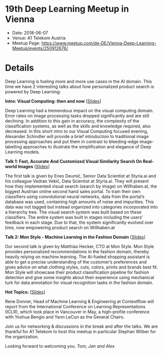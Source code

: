 # 19th Deep Learning Meetup in Vienna

* Date: 2018-06-07
* Venue: A1 Telekom Austria
* Meetup Page: https://www.meetup.com/de-DE/Vienna-Deep-Learning-Meetup/events/250912676/


# Details

Deep Learning is fueling more and more use cases in the AI domain. This time we have 2 interesting talks about how personalized product search is powered by Deep Learning:

**Intro: Visual Computing: then and now** [[Slides](slides/2_Computer_Vision_then_and_now.pdf)]

Deep Learning had a tremendous impact on the visual computing domain. Error rates on image processing tasks dropped significantly and are still declining. In addition to this gain in accuracy, the complexity of the classification systems, as well as the skills and knowledge required, also decreased. In this short intro to our Visual Computing focused evening, Alexander Schindler will provide a brief introduction to traditional image processing approaches and put them in contrast to bleeding-edge image-labelling approaches to illustrate the simplification and elegance of Deep Learning models.

**Talk 1:
Fast, Accurate And Customized Visual Similarity Search On Real-world Images** [[Slides](slides/3_Styria.pdf)]

The first talk is given by Enes Deumić, Senior Data Scientist at Styria.ai and his colleague Vedran Vekić, Data Scientist at Styria.ai. They will present how they implemented visual search (search by image) on Willhaben.at, the biggest Austrian online second hand sales portal. To train their own classifiers using convolutional neural networks, data from the portal’s database was used, containing high amounts of noise and impurities. This data was not tagged but instead organized into categories incorporated into a hierarchy tree. The visual search system was built based on these classifiers. The entire system was built in stages including the users’ feedback in each stage. Due to that, the system significantly evolved over time, now empowering product search on Willhaben.at

**Talk 2:
Mon Style - Machine Learning in the Fashion Domain** [[Slides](slides/4_Mon_Style_and_TUWien.pdf)]

Our second talk is given by Matthias Hecker, CTO at Mon Style. Mon Style provides personalized recommendations in the fashion domain, thereby heavily relying on machine learning. The AI-fueled shopping assistant is able to get a precise understanding of the customer’s preferences and gives advice on what clothing styles, cuts, colors, prints and brands best fit. Mon Style will showcase their product classification pipeline for fashion detection and give some insights about their experience using mechanical turk for data annotation for visual recognition tasks in the fashion domain.

**Hot Topics:** [[Slides](slides/1_intro_and_hot_topcis.pdf)]

Rene Donner, Head of Machine Learning & Engineering at Contextflow will report from the International Conference on Learning Representations (ICLR), which took place in Vancouver in May, a high-profile conference with Yoshua Bengio and Yann LeCun as the General Chairs.

Join us for networking & discussions in the break and after the talks.
We are thankful for A1 Telekom to host this meetup in particular Stephan Wöber for the organization.

Looking forward to welcoming you.
*Tom, Jan and Alex*

